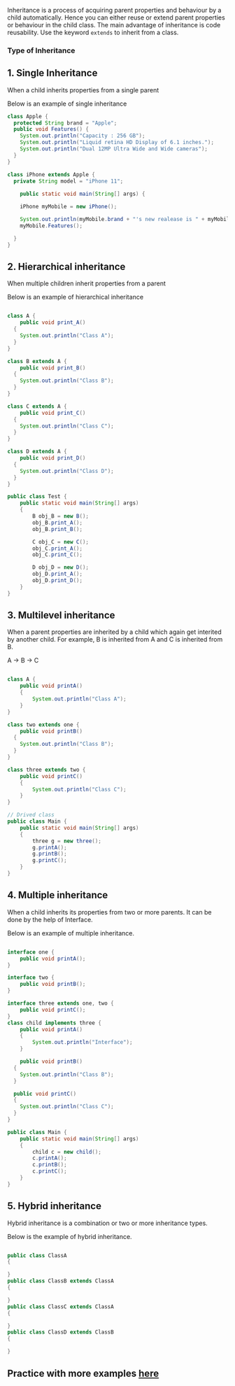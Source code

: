 Inheritance is a process of acquiring parent properties and behaviour by a child automatically. Hence you can either reuse or extend parent properties or behaviour in the child class. The main advantage of inheritance is code reusability. Use the keyword `extends` to inherit from a class.

### Type of Inheritance

## 1. Single Inheritance

When a child inherits properties from a single parent

Below is an example of single inheritance

```java
class Apple {
  protected String brand = "Apple";        
  public void Features() {                    
    System.out.println("Capacity : 256 GB");
    System.out.println("Liquid retina HD Display of 6.1 inches.");
    System.out.println("Dual 12MP Ultra Wide and Wide cameras");
  }
}

class iPhone extends Apple {
  private String model = "iPhone 11";    
 
	public static void main(String[] args) {

    iPhone myMobile = new iPhone();

    System.out.println(myMobile.brand + "'s new realease is " + myMobile.model);
    myMobile.Features();

  }
}
```

## 2. Hierarchical inheritance

When multiple children inherit properties from a parent

Below is an example of hierarchical inheritance

```java

class A {
	public void print_A() 
  { 
    System.out.println("Class A"); 
  }
}

class B extends A {
	public void print_B() 
  { 
    System.out.println("Class B");
  }
}

class C extends A {
	public void print_C() 
  {
    System.out.println("Class C");
  }
}

class D extends A {
	public void print_D() 
  {
    System.out.println("Class D");
  }
}

public class Test {
	public static void main(String[] args)
	{
		B obj_B = new B();
		obj_B.print_A();
		obj_B.print_B();

		C obj_C = new C();
		obj_C.print_A();
		obj_C.print_C();

		D obj_D = new D();
		obj_D.print_A();
		obj_D.print_D();
	}
}

```

## 3. Multilevel inheritance

When a parent properties are inherited by a child which again get interited by another child. For example, B is inherited from A and C is inherited from B. 

A -> B -> C

```java

class A {
	public void printA()
	{
		System.out.println("Class A");
	}
}

class two extends one {
	public void printB() 
  { 
    System.out.println("Class B"); 
  }
}

class three extends two {
	public void printC()
	{
		System.out.println("Class C");
	}
}

// Drived class
public class Main {
	public static void main(String[] args)
	{
		three g = new three();
		g.printA();
		g.printB();
		g.printC();
	}
}

```

## 4. Multiple inheritance

When a child inherits its properties from two or more parents. It can be done by the help of Interface.

Below is an example of multiple inheritance.

```java

interface one {
	public void printA();
}

interface two {
	public void printB();
}

interface three extends one, two {
	public void printC();
}
class child implements three {
	public void printA()
	{
		System.out.println("Interface");
	}

	public void printB() 
  { 
    System.out.println("Class B"); 
  }

  public void printC() 
  { 
    System.out.println("Class C"); 
  }
}

public class Main {
	public static void main(String[] args)
	{
		child c = new child();
		c.printA();
		c.printB();
		c.printC();
	}
}

```


## 5. Hybrid inheritance

  Hybrid inheritance is a combination or two or more inheritance types.

  Below is the example of hybrid inheritance.

  ```java

public class ClassA 
{

}
public class ClassB extends ClassA
{

}
public class ClassC extends ClassA 
{

}
public class ClassD extends ClassB 
{
  
}

  ```



## Practice with more examples [here](https://onecompiler.com/java)



